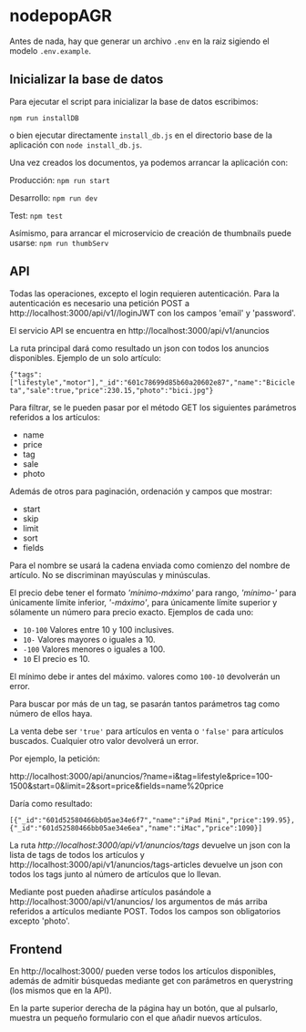 # nodepopAGR

Antes de nada, hay que generar un archivo `.env` en la raiz sigiendo el modelo `.env.example`.

## Inicializar la base de datos

Para ejecutar el script para inicializar la base de datos escribimos:

`npm run installDB`

o bien ejecutar directamente `install_db.js` en el directorio base de la aplicación con `node install_db.js`.

Una vez creados los documentos, ya podemos arrancar la aplicación con:

Producción: `npm run start`

Desarrollo: `npm run dev`

Test: `npm test`

Asímismo, para arrancar el microservicio de creación de thumbnails puede usarse: `npm run thumbServ`

## API

Todas las operaciones, excepto el login requieren autenticación.
Para la autenticación es necesario una petición POST a http://localhost:3000/api/v1//loginJWT con los campos 'email' y 'password'.

El servicio API se encuentra en http://localhost:3000/api/v1/anuncios

La ruta principal dará como resultado un json con todos los anuncios disponibles. Ejemplo de un solo artículo:

`{"tags":["lifestyle","motor"],"_id":"601c78699d85b60a20602e87","name":"Bicicleta","sale":true,"price":230.15,"photo":"bici.jpg"}`

Para filtrar, se le pueden pasar por el método GET los siguientes parámetros referidos a los artículos:

- name
- price
- tag
- sale
- photo

Además de otros para paginación, ordenación y campos que mostrar:

- start
- skip
- limit
- sort
- fields

Para el nombre se usará la cadena enviada como comienzo del nombre de artículo. No se discriminan mayúsculas y minúsculas.

El precio debe tener el formato _'mínimo-máximo'_ para rango, _'mínimo-'_ para únicamente límite inferior, _'-máximo'_, para únicamente límite superior y sólamente un número para precio exacto.
Ejemplos de cada uno:

- `10-100` Valores entre 10 y 100 inclusives.
- `10-` Valores mayores o iguales a 10.
- `-100` Valores menores o iguales a 100.
- `10` El precio es 10.

El mínimo debe ir antes del máximo. valores como `100-10` devolverán un error.

Para buscar por más de un tag, se pasarán tantos parámetros tag como número de ellos haya.

La venta debe ser `'true'` para artículos en venta o `'false'` para artículos buscados. Cualquier otro valor devolverá un error.

Por ejemplo, la petición:

http://localhost:3000/api/anuncios/?name=i&tag=lifestyle&price=100-1500&start=0&limit=2&sort=price&fields=name%20price

Daría como resultado:

`[{"_id":"601d52580466bb05ae34e6f7","name":"iPad Mini","price":199.95},{"_id":"601d52580466bb05ae34e6ea","name":"iMac","price":1090}]`

La ruta _http://localhost:3000/api/v1/anuncios/tags_ devuelve un json con la lista de tags de todos los artículos y http://localhost:3000/api/v1/anuncios/tags-articles devuelve un json con todos los tags junto al número de artículos que lo llevan.

Mediante post pueden añadirse artículos pasándole a http://localhost:3000/api/v1/anuncios/ los argumentos de más arriba referidos a artículos mediante POST. Todos los campos son obligatorios excepto 'photo'.

## Frontend

En http://localhost:3000/ pueden verse todos los artículos disponibles, además de admitir búsquedas mediante get con parámetros en querystring (los mismos que en la API).

En la parte superior derecha de la página hay un botón, que al pulsarlo, muestra un pequeño formulario con el que añadir nuevos artículos.
